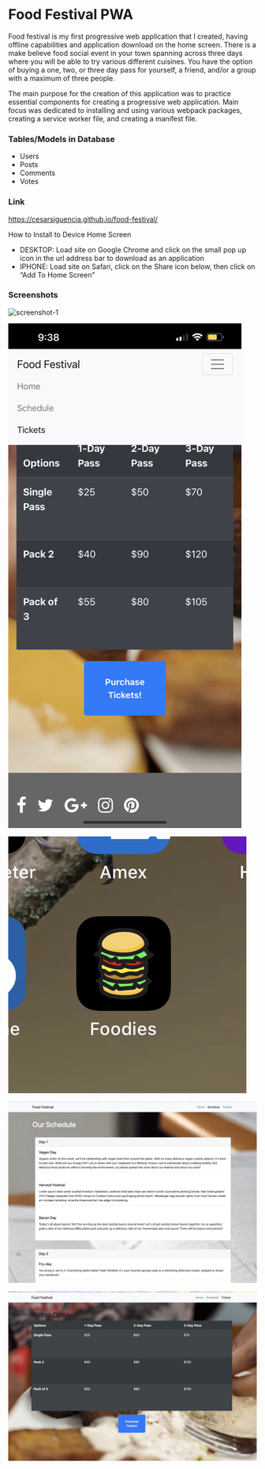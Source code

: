 # Food Festival PWA

Food festival is my first progressive web application that I created, having offline capabilities and application download on the home screen. There is a make believe food social event in your town spanning across three days where you will be able to try various different cuisines. You have the option of buying a one, two, or three day pass for yourself, a friend, and/or a group with a maximum of three people. 

The main purpose for the creation of this application was to practice essential components for creating a progressive web application. Main focus was dedicated to installing and using various webpack packages, creating a service worker file, and creating a manifest file. 


### Tables/Models in Database
* Users
* Posts
* Comments
* Votes


### Link
https://cesarsiguencia.github.io/food-festival/

How to Install to Device Home Screen

- DESKTOP: Load site on Google Chrome and click on the small pop up icon in the url address bar to download as an application
- IPHONE: Load site on Safari, click on the Share icon below, then click on “Add To Home Screen”


### Screenshots
![screenshot-1](./screenshots/1.png)

![screenshot-2](./screenshots/2.png)

![screenshot-3](./screenshots/3.png)

![screenshot-4](./screenshots/4.png)

![screenshot-5](./screenshots/5.png)